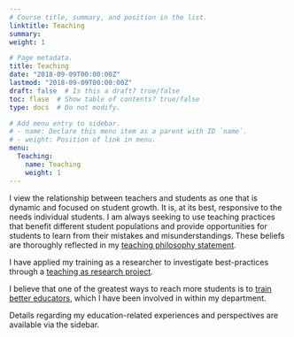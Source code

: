 ```yaml
---
# Course title, summary, and position in the list.
linktitle: Teaching
summary: 
weight: 1

# Page metadata.
title: Teaching
date: "2018-09-09T00:00:00Z"
lastmod: "2018-09-09T00:00:00Z"
draft: false  # Is this a draft? true/false
toc: flase  # Show table of contents? true/false
type: docs  # Do not modify.

# Add menu entry to sidebar.
# - name: Declare this menu item as a parent with ID `name`.
# - weight: Position of link in menu.
menu:
  Teaching:
    name: Teaching
    weight: 1
---
```

I view the relationship between teachers and students as one that is dynamic and focused on student growth. It is, at its best, responsive to the needs individual students. I am always seeking to use teaching practices that benefit different student populations and provide opportunities for students to learn from their mistakes and misunderstandings. These beliefs are thoroughly reflected in my [teaching philosophy statement](philosophy).

I have applied my training as a researcher to investigate best-practices through a [teaching as research project](teaching-as-research).

I believe that one of the greatest ways to reach more students is to [train better educators](training-gtas), which I have been involved in within my department.

Details regarding my education-related experiences and perspectives are available via the sidebar.
